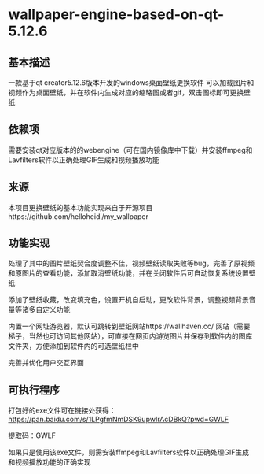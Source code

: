 # wallpaper-engine-based-on-qt-5.12.6

## 基本描述
一款基于qt creator5.12.6版本开发的windows桌面壁纸更换软件
可以加载图片和视频作为桌面壁纸，并在软件内生成对应的缩略图或者gif，双击图标即可更换壁纸

## 依赖项
需要安装qt对应版本的的webengine（可在国内镜像库中下载）并安装ffmpeg和Lavfilters软件以正确处理GIF生成和视频播放功能

## 来源
本项目更换壁纸的基本功能实现来自于开源项目https://github.com/helloheidi/my_wallpaper

## 功能实现
处理了其中的图片壁纸契合度调整不佳，视频壁纸读取失败等bug，完善了原视频和原图片的查看功能，添加取消壁纸功能，并在关闭软件后可自动恢复系统设置壁纸

添加了壁纸收藏，改变填充色，设置开机自启动，更改软件背景，调整视频背景音量等诸多自定义功能

内置一个网址游览器，默认可跳转到壁纸网站https://wallhaven.cc/
网站（需要梯子，当然也可访问其他网站），可直接在网页内游览图片并保存到软件内的图库文件夹，方便添加到软件内的可选壁纸栏中

完善并优化用户交互界面

## 可执行程序
打包好的exe文件可在链接处获得：https://pan.baidu.com/s/1LPgfmNmDSK9upwIrAcDBkQ?pwd=GWLF

提取码：GWLF

如果只是使用该exe文件，则需安装ffmpeg和Lavfilters软件以正确处理GIF生成和视频播放功能的正确实现


